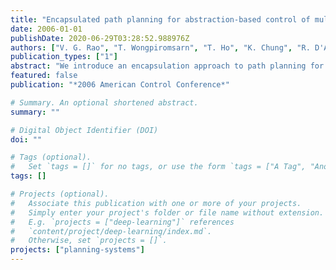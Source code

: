 ```yaml
---
title: "Encapsulated path planning for abstraction-based control of multi-vehicle systems"
date: 2006-01-01
publishDate: 2020-06-29T03:28:52.988976Z
authors: ["V. G. Rao", "T. Wongpiromsarn", "T. Ho", "K. Chung", "R. D'Andrea"]
publication_types: ["1"]
abstract: "We introduce an encapsulation approach to path planning for multi-vehicle control that permits other decision processes to work with simple, spatially-abstracted domain models, and partially or wholly ignore obstacles, observation uncertainty and vehicle dynamics. The encapsulation results in formal domain representations called patch models that generate path planning problems in two standard forms: patch realization and differential patch realization, that we formulate and address in this paper. We present enhancements to existing ways of partitioning the path planning problem, and also present enhancements for each component. Conditions are presented characterizing domains suitable for abstraction-based methods"
featured: false
publication: "*2006 American Control Conference*"

# Summary. An optional shortened abstract.
summary: ""

# Digital Object Identifier (DOI)
doi: ""

# Tags (optional).
#   Set `tags = []` for no tags, or use the form `tags = ["A Tag", "Another Tag"]` for one or more tags.
tags: []

# Projects (optional).
#   Associate this publication with one or more of your projects.
#   Simply enter your project's folder or file name without extension.
#   E.g. `projects = ["deep-learning"]` references
#   `content/project/deep-learning/index.md`.
#   Otherwise, set `projects = []`.
projects: ["planning-systems"]
---
```

